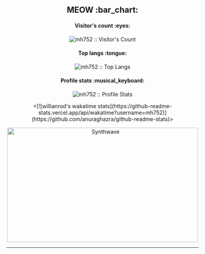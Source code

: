 
<h2 align="center">MEOW :bar_chart:</h2>

<h4 align="center">Visitor's count :eyes:</h4>

<p align="center"><img src="https://profile-counter.glitch.me/{mh752}/count.svg" alt="mh752 :: Visitor's Count" /></p>

<h4 align="center">Top langs :tongue:</h4>

<p align="center"><img src="https://github-readme-stats.vercel.app/api/top-langs/?username=mh752&langs_count=10&theme=tokyonight&layout=compact" alt="mh752 :: Top Langs" /></p>

<h4 align="center">Profile stats :musical_keyboard:</h4>

<p align="center"><img src="https://github-readme-stats.vercel.app/api?username=mh752&show_icons=true&theme=synthwave" alt="mh752 :: Profile Stats" /></p>

<p align="center"><[![willianrod's wakatime stats](https://github-readme-stats.vercel.app/api/wakatime?username=mh752)](https://github.com/anuraghazra/github-readme-stats)>

<p align="center"><img src="https://thumbs.gfycat.com/GoodnaturedFondGaur-size_restricted.gif" alt="Synthwave" height="300" width="500"></p>


---

